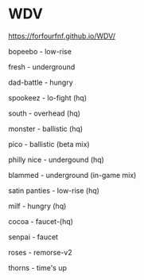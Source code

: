 # WDV

https://forfourfnf.github.io/WDV/

bopeebo - low-rise

fresh - underground

dad-battle - hungry

spookeez - lo-fight (hq)

south - overhead (hq)

monster - ballistic (hq)

pico - ballistic (beta mix)

philly nice - undergound (hq)

blammed - underground (in-game mix)

satin panties - low-rise (hq)

milf - hungry (hq)

cocoa - faucet-(hq)

senpai - faucet

roses - remorse-v2

thorns - time's up

